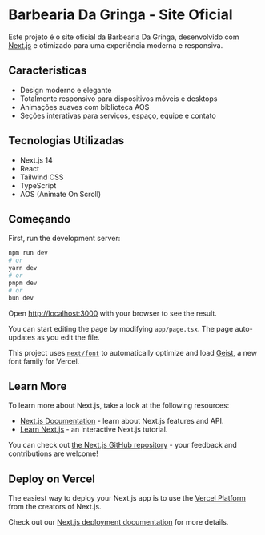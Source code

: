 # Barbearia Da Gringa - Site Oficial

Este projeto é o site oficial da Barbearia Da Gringa, desenvolvido com [Next.js](https://nextjs.org) e otimizado para uma experiência moderna e responsiva.

## Características

- Design moderno e elegante
- Totalmente responsivo para dispositivos móveis e desktops
- Animações suaves com biblioteca AOS
- Seções interativas para serviços, espaço, equipe e contato

## Tecnologias Utilizadas

- Next.js 14
- React
- Tailwind CSS
- TypeScript
- AOS (Animate On Scroll)

## Começando

First, run the development server:

```bash
npm run dev
# or
yarn dev
# or
pnpm dev
# or
bun dev
```

Open [http://localhost:3000](http://localhost:3000) with your browser to see the result.

You can start editing the page by modifying `app/page.tsx`. The page auto-updates as you edit the file.

This project uses [`next/font`](https://nextjs.org/docs/app/building-your-application/optimizing/fonts) to automatically optimize and load [Geist](https://vercel.com/font), a new font family for Vercel.

## Learn More

To learn more about Next.js, take a look at the following resources:

- [Next.js Documentation](https://nextjs.org/docs) - learn about Next.js features and API.
- [Learn Next.js](https://nextjs.org/learn) - an interactive Next.js tutorial.

You can check out [the Next.js GitHub repository](https://github.com/vercel/next.js) - your feedback and contributions are welcome!

## Deploy on Vercel

The easiest way to deploy your Next.js app is to use the [Vercel Platform](https://vercel.com/new?utm_medium=default-template&filter=next.js&utm_source=create-next-app&utm_campaign=create-next-app-readme) from the creators of Next.js.

Check out our [Next.js deployment documentation](https://nextjs.org/docs/app/building-your-application/deploying) for more details.
